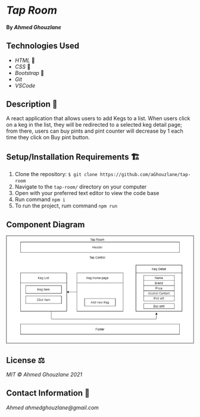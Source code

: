 # _Tap Room_

#### By _Ahmed Ghouzlane_

## Technologies Used

- _HTML_ 📝
- _CSS_ 🎨
- _Bootstrap_ 🥾
- _Git_
- _VSCode_

## Description 📜

A react application that allows users to add Kegs to a list. When users click on a keg in the list, they will be redirected to a selected keg detail page; from there, users can buy pints and pint counter will decrease by 1 each time they click on Buy pint button.

## Setup/Installation Requirements 🏗

1. Clone the repository: `$ git clone https://github.com/aGhouzlane/tap-room`
2. Navigate to the `tap-room/` directory on your computer
3. Open with your preferred text editor to view the code base
4. Run command `npm i` 
5. To run the project, rum command `npm run`

## Component Diagram

<img src="src/img/KegDiagram.png">

## License ⚖

_MIT © Ahmed Ghouzlane 2021_

## Contact Information 🤳

_Ahmed ahmedghouzlane@gmail.com_